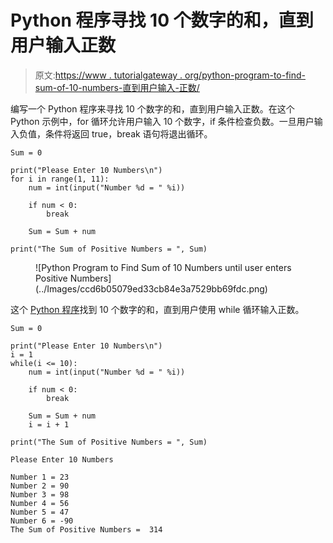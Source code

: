 # Python 程序寻找 10 个数字的和，直到用户输入正数

> 原文:[https://www . tutorialgateway . org/python-program-to-find-sum-of-10-numbers-直到用户输入-正数/](https://www.tutorialgateway.org/python-program-to-find-sum-of-10-numbers-until-user-enters-positive-numbers/)

编写一个 Python 程序来寻找 10 个数字的和，直到用户输入正数。在这个 Python 示例中，for 循环允许用户输入 10 个数字，if 条件检查负数。一旦用户输入负值，条件将返回 true，break 语句将退出循环。

```
Sum = 0

print("Please Enter 10 Numbers\n")
for i in range(1, 11):
    num = int(input("Number %d = " %i))

    if num < 0:
        break

    Sum = Sum + num

print("The Sum of Positive Numbers = ", Sum)
```

<figure class="wp-block-image size-large">![Python Program to Find Sum of 10 Numbers until user enters Positive Numbers](../Images/ccd6b05079ed33cb84e3a7529bb69fdc.png)</figure>

这个 [Python 程序](https://www.tutorialgateway.org/python-programming-examples/)找到 10 个数字的和，直到用户使用 while 循环输入正数。

```
Sum = 0

print("Please Enter 10 Numbers\n")
i = 1
while(i <= 10):
    num = int(input("Number %d = " %i))

    if num < 0:
        break

    Sum = Sum + num
    i = i + 1

print("The Sum of Positive Numbers = ", Sum)
```

```
Please Enter 10 Numbers

Number 1 = 23
Number 2 = 90
Number 3 = 98
Number 4 = 56
Number 5 = 47
Number 6 = -90
The Sum of Positive Numbers =  314
```
